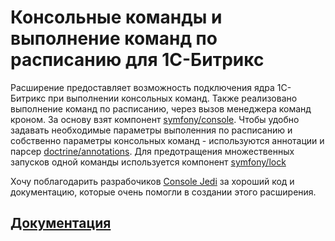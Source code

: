 # Консольные команды и выполнение команд по расписанию для 1С-Битрикс

Расширение предоставляет возможность подключения ядра 1С-Битрикс при выполнении консольных команд.
Также реализовано выполнение команд по расписанию, через вызов менеджера команд кроном.
За основу взят компонент [symfony/console](https://github.com/symfony/console). Чтобы удобно задавать необходимые
параметры выполенния по расписанию и собственно параметры консольных команд - используются аннотации
и парсер [doctrine/annotations](https://github.com/doctrine/annotations). Для предотращения множественных запусков
одной команды используется компонент [symfony/lock](https://github.com/symfony/lock)

Хочу поблагодарить разрабочиков [Console Jedi](https://github.com/notamedia/console-jedi) за хороший код и документацию,
которые очень помогли в создании этого расширения.

## [Документация](doc/README.md)

